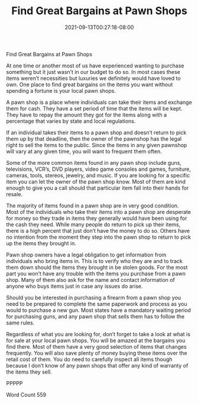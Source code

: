 ﻿---
title: "Find Great Bargains at Pawn Shops"
date: 2021-09-13T00:27:18-08:00
description: "txt Tips for Web Success"
featured_image: "/images/txt.jpg"
tags: ["txt"]
---

Find Great Bargains at Pawn Shops

At one time or another most of us have experienced wanting to purchase something but it just wasn’t in our budget to do so. In most cases these items weren’t necessities but luxuries we definitely would have loved to own. One place to find great bargains on the items you want without spending a fortune is your local pawn shops. 

A pawn shop is a place where individuals can take their items and exchange them for cash. They have a set period of time that the items will be kept. They have to repay the amount they got for the items along with a percentage that varies by state and local regulations. 

If an individual takes their items to a pawn shop and doesn’t return to pick them up by that deadline, then the owner of the pawnshop has the legal right to sell the items to the public. Since the items in any given pawnshop will vary at any given time, you will want to frequent them often. 

Some of the more common items found in any pawn shop include guns, televisions, VCR’s, DVD players, video game consoles and games, furniture, cameras, tools, stereos, jewelry, and music. If you are looking for a specific item you can let the owner of the pawn shop know. Most of them are kind enough to give you a call should that particular item fall into their hands for resale. 

The majority of items found in a pawn shop are in very good condition. Most of the individuals who take their items into a pawn shop are desperate for money so they trade in items they generally would have been using for the cash they need. While many people do return to pick up their items, there is a high percent that just don’t have the money to do so. Others have no intention from the moment they step into the pawn shop to return to pick up the items they brought in.

Pawn shop owners have a legal obligation to get information from individuals who bring items in. This is to verify who they are and to track them down should the items they brought in be stolen goods. For the most part you won’t have any trouble with the items you purchase from a pawn shop. Many of them also ask for the name and contact information of anyone who buys items just in case any issues do arise. 

Should you be interested in purchasing a firearm from a pawn shop you need to be prepared to complete the same paperwork and process as you would to purchase a new gun. Most states have a mandatory waiting period for purchasing guns, and any pawn shop that sells them has to follow the same rules.

Regardless of what you are looking for, don’t forget to take a look at what is for sale at your local pawn shops. You will be amazed at the bargains you find there. Most of them have a very good selection of items that changes frequently. You will also save plenty of money buying these items over the retail cost of them. You do need to carefully inspect all items though because I don’t know of any pawn shops that offer any kind of warranty of the items they sell. 

PPPPP

Word Count 559





